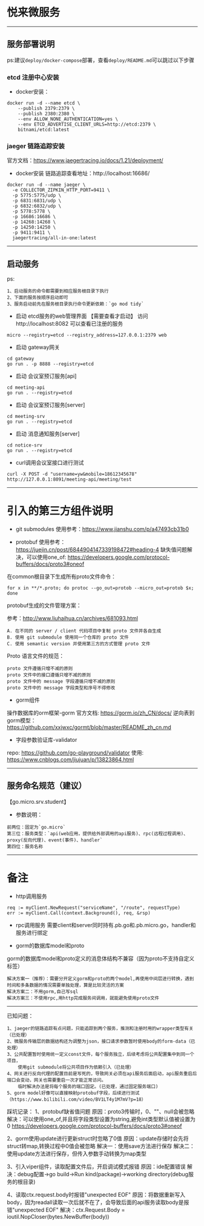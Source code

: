 # 悦来微服务
***

## 服务部署说明 
ps:建议`deploy/docker-compose`部署，查看`deploy/README.md`可以跳过以下步骤

### etcd 注册中心安装
- docker安装：
```
docker run -d --name etcd \
    --publish 2379:2379 \
    --publish 2380:2380 \
    --env ALLOW_NONE_AUTHENTICATION=yes \
    --env ETCD_ADVERTISE_CLIENT_URLS=http://etcd:2379 \
    bitnami/etcd:latest
```
### jaeger 链路追踪安装
官方文档：https://www.jaegertracing.io/docs/1.21/deployment/
- docker安装
链路追踪查看地址：http://localhost:16686/
```
docker run -d --name jaeger \
  -e COLLECTOR_ZIPKIN_HTTP_PORT=9411 \
  -p 5775:5775/udp \
  -p 6831:6831/udp \
  -p 6832:6832/udp \
  -p 5778:5778 \
  -p 16686:16686 \
  -p 14268:14268 \
  -p 14250:14250 \
  -p 9411:9411 \
  jaegertracing/all-in-one:latest
```
***

## 启动服务
ps: 
```
1、启动服务的命令都需要到相应服务根目录下执行
2、下面的服务按顺序启动即可
3、服务启动前先在服务根目录执行命令更新依赖：`go mod tidy`
```

- 启动 etcd服务的web管理界面 【需要查看才启动】
访问 http://localhost:8082 可以查看已注册的服务
```
micro --registry=etcd --registry_address=127.0.0.1:2379 web
```

- 启动 gateway网关
```
cd gateway
go run . -p 8888 --registry=etcd
```

- 启动 会议室预订服务[api]
```
cd meeting-api
go run . --registry=etcd
```

- 启动 会议室预订服务[server]
```
cd meeting-srv
go run . --registry=etcd
```

- 启动 消息通知服务[server]
```
cd notice-srv
go run . --registry=etcd
```

- curl调用会议室接口进行测试
```
curl -X POST -d "username=yw&mobile=18612345678" http://127.0.0.1:8091/meeting-api/meeting/test
```

***

# 引入的第三方组件说明
- git submodules
使用参考：https://www.jianshu.com/p/a47493cb31b0

- protobuf
使用参考：https://juejin.cn/post/6844904147339198472#heading-4
缺失值问题解决，可以使用one_of: https://developers.google.com/protocol-buffers/docs/proto3#oneof

在common根目录下生成所有proto文件命令：
```
for x in **/*.proto; do protoc --go_out=protob --micro_out=protob $x; done
```

protobuf生成的文件管理方案：

参考：http://www.liuhaihua.cn/archives/681093.html
```
A. 在不同的 server / client 代码项目中复制 proto 文件并各自生成
B. 使用 git submodule 使用同一个仓库的 proto 文件
C. 使用 semantic version 并使用第三方的方式管理 proto 文件
```

Proto 语言文件的规范：
```
proto 文件遵循只增不减的原则
proto 文件中的接口遵循只增不减的原则
proto 文件中的 message 字段遵循只增不减的原则
proto 文件中的 message 字段类型和序号不得修改
```

- gorm组件

操作数据库的orm框架-gorm
官方文档: https://gorm.io/zh_CN/docs/
逆向表到gorm模型：https://github.com/xxjwxc/gormt/blob/master/README_zh_cn.md

- 字段参数验证库-validator

repo: https://github.com/go-playground/validator 
使用:  https://www.cnblogs.com/jiujuan/p/13823864.html
***

## 服务命名规范（建议）
【go.micro.srv.student】
- 参数说明：
```
前两位：固定为`go.micro`
第三位：服务类型：`api(web应用，提供给外部调用的api服务)、rpc(远程过程调用)、proxy(反向代理)、event(事件)、handler`
第四位：服务名称
```

***

# 备注
- http调用服务
```
req := myClient.NewRequest("serviceName", "/route", requestType)
err := myClient.Call(context.Background(), req, &rsp)
```

- rpc调用服务
需要client和server同时持有.pb.go和.pb.micro.go，handler和服务进行绑定

- gorm的数据库model和proto

gorm的数据库model和proto定义的消息体结构不兼容（因为proto不支持自定义标签）
```
解决方案一（推荐）：需要分开定义gorm和proto的两个model,再使用中间层进行转换，遇到时间和多条数据的情况需要单独处理，算是比较灵活的方案
解决方案二：不用gorm,自己写sql
解决方案三：不使用rpc,用http完成服务间调用，就能避免使用proto文件
```

***

已知问题：
```
1、jaeger的链路追踪有点问题，只能追踪到两个服务，推测和注册时用的wrapper类型有关（已处理）
2、微服务传输层的数据结构还为调整为json，接口请求参数暂时使用body的form-data（已处理）
3、公共配置暂时使用统一定义const文件，每个服务独立，后续考虑将公共配置集中到同一个项目，
    使用git submodule将公共项目作为依赖引入（已处理）
4、网关进行反向代理的配置目前是写死的，导致网关必须在api服务后面启动，api服务重启后端口会变动，网关也需要重启一次才能正常访问。
    临时解决办法是将每个服务的端口固定。(已处理，通过固定服务端口)
5、gorm model好像可以直接映射protobuf字段，后续进行测试 （https://www.bilibili.com/video/BV1LT4y1M7mV?p=18）
```

踩坑记录：
1、protobuf缺省值问题
原因：proto3传输时，0、""、null会被忽略
解决：可以使用one_of,并且将字段类型设置为string,避免int类型默认值被设置为0 
https://developers.google.com/protocol-buffers/docs/proto3#oneof

2、gorm使用update进行更新struct时忽略了0值
原因：update存储时会先将struct转map,转换过程中0值会被忽略
解决一：使用save方法进行保存
解决二：使用update方法进行保存，但传入参数手动转换为map类型

3、引入viper组件，读取配置文件后，开启调试模式报错
原因：ide配置错误
解决：debug配置->go build->Run kind(package)->working directory(debug服务的根目录)

4、读取ctx.request.body时报错"unexpected EOF"
原因：将数据重新写入body，因为readall读取一次后就不在了，会导致后面的api服务读取body是报错"unexpected EOF"
解决：ctx.Request.Body = ioutil.NopCloser(bytes.NewBuffer(body))